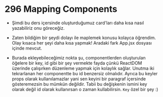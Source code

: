 # 296 Mapping Components

- Şimdi bu ders içersinde oluşturduğumuz card'ları daha kısa nasıl yazabiliriz onu göreceğiz.

- Zaten bildiğim bir şeydi dolayı ile maplemek konusu kolayca öğrendim. Olay kısaca her şeyi daha kısa yapmak! Aradaki fark App.jsx dosyası içinde mevcut.

- Burada ekleyebileceğimiz nokta şu, componentlerden oluşturulan öğelere bir key, id gibi bir şey vermekte fayda çünkü ReactDOM üzerinde çalışırken düzenleme yapmak için kolaylık sağlar. Unutma iki tekrarlanan her componentte bu id benzersiz olmalıdır. Ayrıca bu keyler props olarak kullanılamazlar yani sen keyini bir paragraf içersinde gösteremezsin bu mümkün değildir. Tabii bu değişkenin ismini key olarak değil id olarak kullanırsan o zaman kullabilirsin. `Key` özel bir şey :)